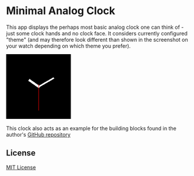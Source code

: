 # Minimal Analog Clock #

This app displays the perhaps most basic analog clock one can think of - just
some clock hands and no clock face. It considers currently configured "theme"
(and may therefore look different than shown in the screenshot on your watch
depending on which theme you prefer).


![](app-screenshot.png)

This clock also acts as an example for the building blocks found in the author's
[GitHub repository](https://github.com/rozek/banglejs-2-activities)

## License ##

[MIT License](LICENSE)
